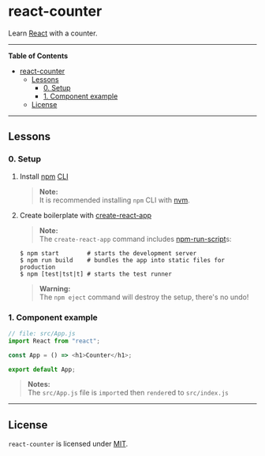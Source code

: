 # react-counter

Learn [React](https://reactjs.org) with a counter.

---

<!-- markdown-toc start - Don't edit this section. Run M-x markdown-toc-refresh-toc -->

**Table of Contents**

- [react-counter](#react-counter)
  - [Lessons](#lessons)
    - [0. Setup](#0-setup)
    - [1. Component example](#1-component-example)
  - [License](#license)

<!-- markdown-toc end -->

---

## Lessons

### 0. Setup

1. Install [npm](https://npmjs.com) [CLI](https://github.com/npm/cli)

   > **Note:** <br />
   > It is recommended installing `npm` CLI with [nvm](https://github.com/nvm-sh/nvm).

2. Create boilerplate with [create-react-app](https://github.com/facebook/create-react-app)

   > **Note:** <br />
   > The `create-react-app` command includes [npm-run-script](https://docs.npmjs.com/cli/run-script)s:

   ```shell
   $ npm start        # starts the development server
   $ npm run build    # bundles the app into static files for production
   $ npm [test|tst|t] # starts the test runner
   ```

   > **Warning:** <br />
   > The `npm eject` command will destroy the setup, there's no undo!

### 1. Component example

```javascript
// file: src/App.js
import React from "react";

const App = () => <h1>Counter</h1>;

export default App;
```

> **Notes:** <br />
> The `src/App.js` file is `import`ed then `render`ed to `src/index.js`

---

## License

`react-counter` is licensed under [MIT](./LICENSE).
